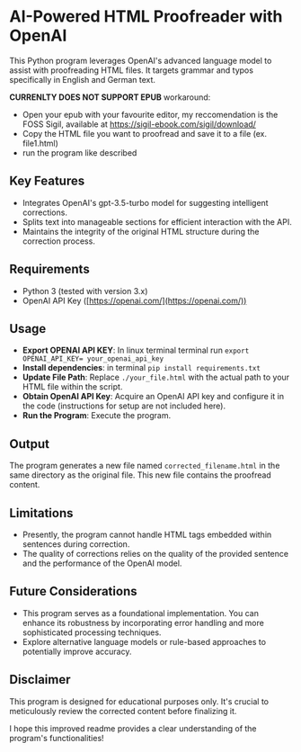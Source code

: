 # AI-Powered HTML Proofreader with OpenAI  
  
This Python program leverages OpenAI's advanced language model to assist with proofreading HTML files. It targets grammar and typos specifically in English and German text.

**CURRENLTY DOES NOT SUPPORT EPUB** workaround:
- Open your epub with your favourite editor, my reccomendation is the FOSS Sigil, available at https://sigil-ebook.com/sigil/download/
- Copy the HTML file you want to proofread and save it to a file (ex. file1.html)
- run the program like described


## Key Features  
  
- Integrates OpenAI's gpt-3.5-turbo model for suggesting intelligent corrections.  
- Splits text into manageable sections for efficient interaction with the API.  
- Maintains the integrity of the original HTML structure during the correction process.  
  
## Requirements  
  
- Python 3 (tested with version 3.x)  
- OpenAI API Key ([https://openai.com/](https://openai.com/))
  
## Usage  

- **Export OPENAI API KEY**: In linux terminal terminal run `export OPENAI_API_KEY= your_openai_api_key`
- **Install dependencies**: in terminal `pip install requirements.txt` 
- **Update File Path**: Replace `./your_file.html` with the actual path to your HTML file within the script.  
- **Obtain OpenAI API Key**: Acquire an OpenAI API key and configure it in the code (instructions for setup are not included here).  
- **Run the Program**: Execute the program.  
  
## Output  
  
The program generates a new file named `corrected_filename.html` in the same directory as the original file. This new file contains the proofread content.  
  
## Limitations  
  
- Presently, the program cannot handle HTML tags embedded within sentences during correction.  
- The quality of corrections relies on the quality of the provided sentence and the performance of the OpenAI model.  
  
## Future Considerations  
  
- This program serves as a foundational implementation. You can enhance its robustness by incorporating error handling and more sophisticated processing techniques.  
- Explore alternative language models or rule-based approaches to potentially improve accuracy.  
  
## Disclaimer  
  
This program is designed for educational purposes only. It's crucial to meticulously review the corrected content before finalizing it.  
  
I hope this improved readme provides a clear understanding of the program's functionalities!  
